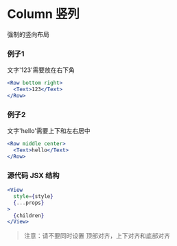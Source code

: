 # Column 竖列
强制的竖向布局

### 例子1
文字'123'需要放在右下角
```jsx
<Row bottom right>
  <Text>123</Text>
</Row>
```

### 例子2
文字'hello'需要上下和左右居中
```jsx
<Row middle center>
  <Text>hello</Text>
</Row>
```

### 源代码 JSX 结构
```jsx
<View 
  style={style}
  {...props}
>
  {children}
</View>
```

> 注意：请不要同时设置 顶部对齐，上下对齐和底部对齐

